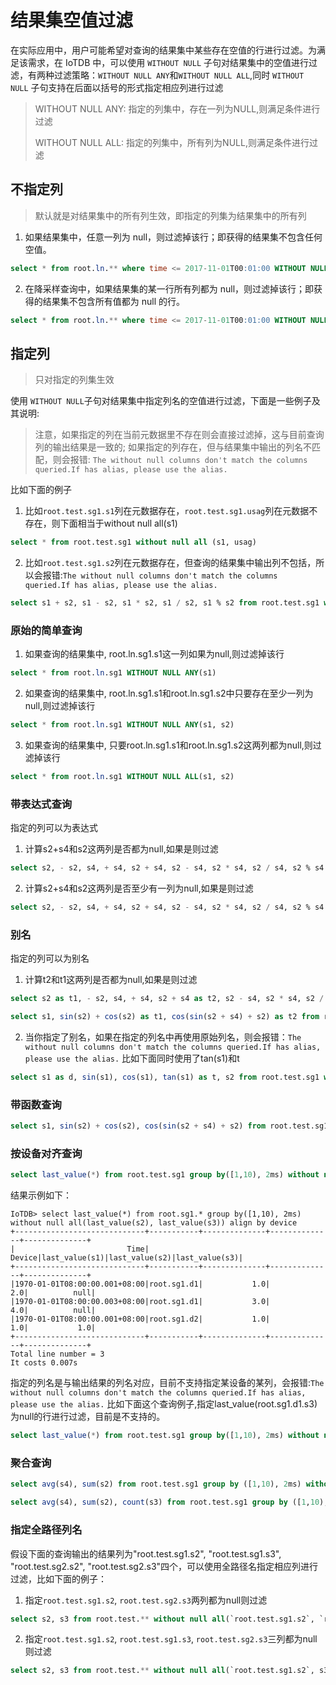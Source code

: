 <!--

    Licensed to the Apache Software Foundation (ASF) under one
    or more contributor license agreements.  See the NOTICE file
    distributed with this work for additional information
    regarding copyright ownership.  The ASF licenses this file
    to you under the Apache License, Version 2.0 (the
    "License"); you may not use this file except in compliance
    with the License.  You may obtain a copy of the License at
    
        http://www.apache.org/licenses/LICENSE-2.0
    
    Unless required by applicable law or agreed to in writing,
    software distributed under the License is distributed on an
    "AS IS" BASIS, WITHOUT WARRANTIES OR CONDITIONS OF ANY
    KIND, either express or implied.  See the License for the
    specific language governing permissions and limitations
    under the License.

-->

# 结果集空值过滤

在实际应用中，用户可能希望对查询的结果集中某些存在空值的行进行过滤。为满足该需求，在 IoTDB 中，可以使用  `WITHOUT NULL`  子句对结果集中的空值进行过滤，有两种过滤策略：`WITHOUT NULL ANY`和`WITHOUT NULL ALL`,同时 `WITHOUT NULL`  子句支持在后面以括号的形式指定相应列进行过滤

> WITHOUT NULL ANY: 指定的列集中，存在一列为NULL,则满足条件进行过滤
> 
> WITHOUT NULL ALL: 指定的列集中，所有列为NULL,则满足条件进行过滤

## 不指定列

> 默认就是对结果集中的所有列生效，即指定的列集为结果集中的所有列

1. 如果结果集中，任意一列为 null，则过滤掉该行；即获得的结果集不包含任何空值。

```sql
select * from root.ln.** where time <= 2017-11-01T00:01:00 WITHOUT NULL ANY
```

2. 在降采样查询中，如果结果集的某一行所有列都为 null，则过滤掉该行；即获得的结果集不包含所有值都为 null 的行。

```sql
select * from root.ln.** where time <= 2017-11-01T00:01:00 WITHOUT NULL ALL
```

## 指定列

> 只对指定的列集生效

使用 `WITHOUT NULL`子句对结果集中指定列名的空值进行过滤，下面是一些例子及其说明:

> 注意，如果指定的列在当前元数据里不存在则会直接过滤掉，这与目前查询列的输出结果是一致的;
> 如果指定的列存在，但与结果集中输出的列名不匹配，则会报错: `The without null columns don't match the columns queried.If has alias, please use the alias.`

比如下面的例子

1. 比如`root.test.sg1.s1`列在元数据存在，`root.test.sg1.usag`列在元数据不存在，则下面相当于without null all(s1)

```sql
select * from root.test.sg1 without null all (s1, usag)
```

2. 比如`root.test.sg1.s2`列在元数据存在，但查询的结果集中输出列不包括，所以会报错:`The without null columns don't match the columns queried.If has alias, please use the alias.`

```sql
select s1 + s2, s1 - s2, s1 * s2, s1 / s2, s1 % s2 from root.test.sg1 without null all (s1+s2, s2)
```

### 原始的简单查询

1. 如果查询的结果集中, root.ln.sg1.s1这一列如果为null,则过滤掉该行

```sql
select * from root.ln.sg1 WITHOUT NULL ANY(s1)
```

2. 如果查询的结果集中, root.ln.sg1.s1和root.ln.sg1.s2中只要存在至少一列为null,则过滤掉该行

```sql
select * from root.ln.sg1 WITHOUT NULL ANY(s1, s2)
```

3. 如果查询的结果集中, 只要root.ln.sg1.s1和root.ln.sg1.s2这两列都为null,则过滤掉该行

```sql
select * from root.ln.sg1 WITHOUT NULL ALL(s1, s2)
```

### 带表达式查询

指定的列可以为表达式

1. 计算s2+s4和s2这两列是否都为null,如果是则过滤

```sql
select s2, - s2, s4, + s4, s2 + s4, s2 - s4, s2 * s4, s2 / s4, s2 % s4 from root.test.sg1 without null all (s2+s4, s2)
``` 

2. 计算s2+s4和s2这两列是否至少有一列为null,如果是则过滤

```sql
select s2, - s2, s4, + s4, s2 + s4, s2 - s4, s2 * s4, s2 / s4, s2 % s4 from root.test.sg1 without null any (s2+s4, s2)
``` 

### 别名

指定的列可以为别名

1. 计算t2和t1这两列是否都为null,如果是则过滤

```sql
select s2 as t1, - s2, s4, + s4, s2 + s4 as t2, s2 - s4, s2 * s4, s2 / s4, s2 % s4 from root.test.sg1 without null all (t2, t1)
```

```sql
select s1, sin(s2) + cos(s2) as t1, cos(sin(s2 + s4) + s2) as t2 from root.test.sg1 without null all (t1, t2)
```

2. 当你指定了别名，如果在指定的列名中再使用原始列名，则会报错：`The without null columns don't match the columns queried.If has alias, please use the alias.` 比如下面同时使用了tan(s1)和t

```sql
select s1 as d, sin(s1), cos(s1), tan(s1) as t, s2 from root.test.sg1 without null all(d,  tan(s1), t) limit 5
```

### 带函数查询

```sql
select s1, sin(s2) + cos(s2), cos(sin(s2 + s4) + s2) from root.test.sg1 without null all (sin(s2) + cos(s2), cos(sin(s2 + s4) + s2))
```

### 按设备对齐查询

```sql
select last_value(*) from root.test.sg1 group by([1,10), 2ms) without null all(last_value(s2), last_value(s3)) align by device
```

结果示例如下：

```
IoTDB> select last_value(*) from root.sg1.* group by([1,10), 2ms) without null all(last_value(s2), last_value(s3)) align by device
+-----------------------------+-----------+--------------+--------------+--------------+
|                         Time|     Device|last_value(s1)|last_value(s2)|last_value(s3)|
+-----------------------------+-----------+--------------+--------------+--------------+
|1970-01-01T08:00:00.001+08:00|root.sg1.d1|           1.0|           2.0|          null|
|1970-01-01T08:00:00.003+08:00|root.sg1.d1|           3.0|           4.0|          null|
|1970-01-01T08:00:00.001+08:00|root.sg1.d2|           1.0|           1.0|           1.0|
+-----------------------------+-----------+--------------+--------------+--------------+
Total line number = 3
It costs 0.007s
```

指定的列名是与输出结果的列名对应，目前不支持指定某设备的某列，会报错:`The without null columns don't match the columns queried.If has alias, please use the alias.` 比如下面这个查询例子,指定last_value(root.sg1.d1.s3)为null的行进行过滤，目前是不支持的。

```sql
select last_value(*) from root.test.sg1 group by([1,10), 2ms) without null all(last_value(`root.sg1.d1.s3`)) align by device
```

### 聚合查询

```sql
select avg(s4), sum(s2) from root.test.sg1 group by ([1,10), 2ms) without null all(sum(s2))
```

```sql
select avg(s4), sum(s2), count(s3) from root.test.sg1 group by ([1,10), 2ms) without null all(avg(s4), sum(s2))
```

### 指定全路径列名

假设下面的查询输出的结果列为"root.test.sg1.s2", "root.test.sg1.s3", "root.test.sg2.s2", "root.test.sg2.s3"四个，可以使用全路径名指定相应列进行过滤，比如下面的例子：

1. 指定`root.test.sg1.s2`, `root.test.sg2.s3`两列都为null则过滤

```sql
select s2, s3 from root.test.** without null all(`root.test.sg1.s2`, `root.test.sg2.s3`)
```

2. 指定`root.test.sg1.s2`, `root.test.sg1.s3`, `root.test.sg2.s3`三列都为null则过滤

```sql
select s2, s3 from root.test.** without null all(`root.test.sg1.s2`, s3)
```